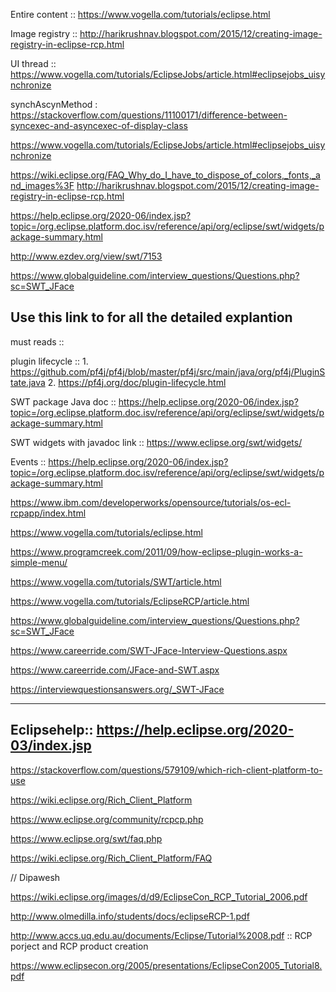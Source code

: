 Entire content :: https://www.vogella.com/tutorials/eclipse.html

Image registry :: http://harikrushnav.blogspot.com/2015/12/creating-image-registry-in-eclipse-rcp.html

UI thread :: https://www.vogella.com/tutorials/EclipseJobs/article.html#eclipsejobs_uisynchronize

synchAscynMethod : https://stackoverflow.com/questions/11100171/difference-between-syncexec-and-asyncexec-of-display-class

https://www.vogella.com/tutorials/EclipseJobs/article.html#eclipsejobs_uisynchronize

https://wiki.eclipse.org/FAQ_Why_do_I_have_to_dispose_of_colors,_fonts,_and_images%3F
http://harikrushnav.blogspot.com/2015/12/creating-image-registry-in-eclipse-rcp.html

https://help.eclipse.org/2020-06/index.jsp?topic=/org.eclipse.platform.doc.isv/reference/api/org/eclipse/swt/widgets/package-summary.html

http://www.ezdev.org/view/swt/7153

https://www.globalguideline.com/interview_questions/Questions.php?sc=SWT_JFace

Use this link to for all the detailed explantion
---------------------------------------------
must reads :: 

plugin lifecycle :: 1. https://github.com/pf4j/pf4j/blob/master/pf4j/src/main/java/org/pf4j/PluginState.java
                    2. https://pf4j.org/doc/plugin-lifecycle.html
                    
SWT package Java doc :: https://help.eclipse.org/2020-06/index.jsp?topic=/org.eclipse.platform.doc.isv/reference/api/org/eclipse/swt/widgets/package-summary.html

SWT widgets with javadoc link :: https://www.eclipse.org/swt/widgets/

Events :: https://help.eclipse.org/2020-06/index.jsp?topic=/org.eclipse.platform.doc.isv/reference/api/org/eclipse/swt/widgets/package-summary.html
                    
 https://www.ibm.com/developerworks/opensource/tutorials/os-ecl-rcpapp/index.html

https://www.vogella.com/tutorials/eclipse.html

https://www.programcreek.com/2011/09/how-eclipse-plugin-works-a-simple-menu/


https://www.vogella.com/tutorials/SWT/article.html

https://www.vogella.com/tutorials/EclipseRCP/article.html

https://www.globalguideline.com/interview_questions/Questions.php?sc=SWT_JFace

https://www.careerride.com/SWT-JFace-Interview-Questions.aspx

https://www.careerride.com/JFace-and-SWT.aspx

https://interviewquestionsanswers.org/_SWT-JFace

---------------------------------------------------

Eclipsehelp::
https://help.eclipse.org/2020-03/index.jsp
-------------------------------------------------------

https://stackoverflow.com/questions/579109/which-rich-client-platform-to-use

https://wiki.eclipse.org/Rich_Client_Platform

https://www.eclipse.org/community/rcpcp.php

https://www.eclipse.org/swt/faq.php

https://wiki.eclipse.org/Rich_Client_Platform/FAQ


// Dipawesh

https://wiki.eclipse.org/images/d/d9/EclipseCon_RCP_Tutorial_2006.pdf

http://www.olmedilla.info/students/docs/eclipseRCP-1.pdf

http://www.accs.uq.edu.au/documents/Eclipse/Tutorial%2008.pdf :: RCP porject and RCP product creation

https://www.eclipsecon.org/2005/presentations/EclipseCon2005_Tutorial8.pdf
